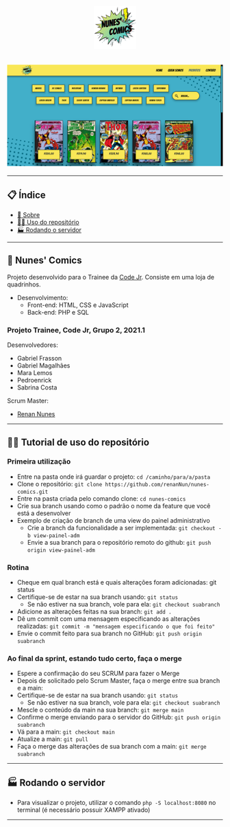 <h1 align="center">
  <img src="./public/assets/logo.png" style="width: 100px">
</h1>

<h2 align="center">
    <img src="./public/img/preview/items-desktop.png" alt="preview">
</h2>

---

<h2>📋 Índice</h2>


<ul>
    <li><a href="#about">📖 Sobre</a></li>
    <li><a href="#repository">👨‍🏫 Uso do repositório</a></li>
    <li><a href="#run">🏭 Rodando o servidor</a></li>
    <!-- <li><a href="#preview">🔍 Preview</a></li> -->
</ul>


---

<h2 id="about">📖 Nunes' Comics</h2>

Projeto desenvolvido para o Trainee da [Code Jr](https://codejr.com.br/). Consiste em uma loja de quadrinhos.
- Desenvolvimento:
  - Front-end: HTML, CSS e JavaScript
  - Back-end: PHP e SQL


### Projeto Trainee, Code Jr, Grupo 2, 2021.1

Desenvolvedores:
- Gabriel Frasson
- Gabriel Magalhães
- Mara Lemos
- Pedroenrick
- Sabrina Costa


Scrum Master:

- [Renan Nunes](https://renannun.github.io/)

---

<h2 id="repository">👨‍🏫 Tutorial de uso do repositório</h2>

### Primeira utilização

- Entre na pasta onde irá guardar o projeto: `cd /caminho/para/a/pasta`
- Clone o repositório: `git clone https://github.com/renanNun/nunes-comics.git`
- Entre na pasta criada pelo comando clone: ``cd nunes-comics``
- Crie sua branch usando como o padrão o nome da feature que você está a desenvolver
- Exemplo de criação de branch de uma view do painel administrativo
  - Crie a branch da funcionalidade a ser implementada: `git checkout -b view-painel-adm`
  - Envie a sua branch para o repositório remoto do github: `git push origin view-painel-adm`


### Rotina

- Cheque em qual branch está e quais alterações foram adicionadas: git status
- Certifique-se de estar na sua branch usando: `git status`
  - Se não estiver na sua branch, vole para ela: `git checkout suabranch`
- Adicione as alterações feitas na sua branch: `git add .`
- Dê um commit com uma mensagem especificando as alterações realizadas: `git commit -m "mensagem especificando o que foi feito"`
- Envie o commit feito para sua branch no GitHub: `git push origin suabranch`


### Ao final da sprint, estando tudo certo, faça o merge

- Espere a confirmação do seu SCRUM para fazer o Merge
- Depois de solicitado pelo Scrum Master, faça o merge entre sua branch e a main:
- Certifique-se de estar na sua branch usando: `git status`
  - Se não estiver na sua branch, vole para ela: `git checkout suabranch`
- Mescle o conteúdo da main na sua branch: `git merge main`
- Confirme o merge enviando para o servidor do GitHub: `git push origin suabranch`
- Vá para a main: `git checkout main`
- Atualize a main: `git pull`
- Faça o merge das alterações de sua branch com a main: `git merge suabranch`

---

<h2 id="run">🏭 Rodando o servidor</h3>

- Para visualizar o projeto, utilizar o comando `php -S localhost:8080` no terminal (é necessário possuir XAMPP ativado)

---

<!-- <h2 id="preview">🔍 Preview</h2> -->
